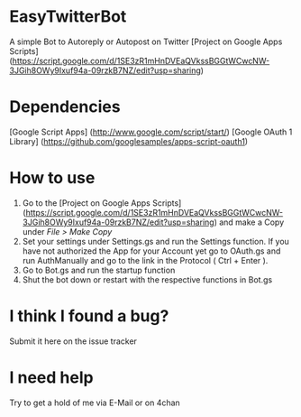 # EasyTwitterBot
A simple Bot to Autoreply or Autopost on Twitter
[Project on Google Apps Scripts] (https://script.google.com/d/1SE3zR1mHnDVEaQVkssBGGtWCwcNW-3JGih8OWy9Ixuf94a-09rzkB7NZ/edit?usp=sharing)

# Dependencies
[Google Script Apps] (http://www.google.com/script/start/)
[Google OAuth 1 Library] (https://github.com/googlesamples/apps-script-oauth1)

# How to use
1. Go to the [Project on Google Apps Scripts] (https://script.google.com/d/1SE3zR1mHnDVEaQVkssBGGtWCwcNW-3JGih8OWy9Ixuf94a-09rzkB7NZ/edit?usp=sharing) and make a Copy under *File > Make Copy*
2. Set your settings under Settings.gs and run the Settings function. If you have not authorized the App for your Account yet go to OAuth.gs and run AuthManually and go to the link in the Protocol ( Ctrl + Enter ).
3. Go to Bot.gs and run the startup function
4. Shut the bot down or restart with the respective functions in Bot.gs

# I think I found a bug?
Submit it here on the issue tracker

# I need help
Try to get a hold of me via E-Mail or on 4chan
